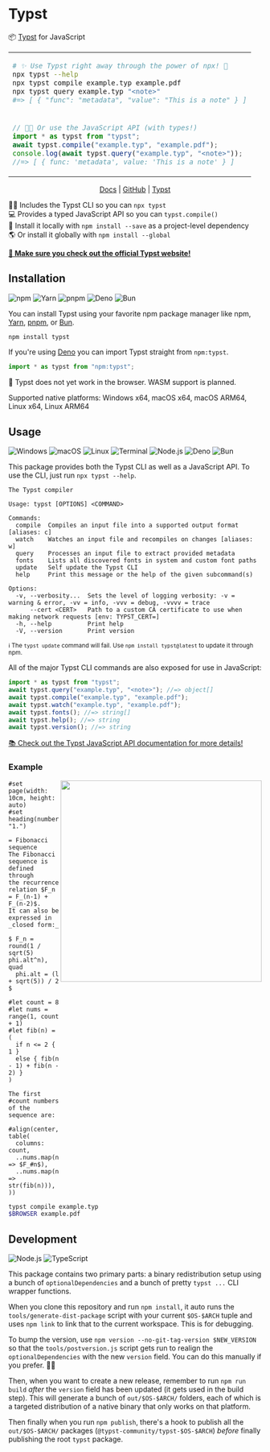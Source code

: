 # Typst

📦 [Typst] for JavaScript

<table align=center><td>

```sh
# ✨ Use Typst right away through the power of npx! 🚀
npx typst --help
npx typst compile example.typ example.pdf
npx typst query example.typ "<note>"
#=> [ { "func": "metadata", "value": "This is a note" } ]
```

<tr><td>

```js
// 👨‍💻 Or use the JavaScript API (with types!)
import * as typst from "typst";
await typst.compile("example.typ", "example.pdf");
console.log(await typst.query("example.typ", "<note>"));
//=> [ { func: 'metadata', value: 'This is a note' } ]
```

</table>

<p align=center>
  <a href="https://typst.community/typst.js/">Docs</a>
  | <a href="https://github.com/typst-community/typst.js">GitHub</a>
  | <a href="https://typst.app/">Typst</a>
</p>

👨‍💻 Includes the Typst CLI so you can `npx typst` \
💻 Provides a typed JavaScript API so you can `typst.compile()` \
📑 Install it locally with `npm install --save` as a project-level dependency \
🌎 Or install it globally with `npm install --global`

[**📑 Make sure you check out the official Typst website!**](https://typst.app/)

## Installation

![npm](https://img.shields.io/static/v1?style=for-the-badge&message=npm&color=CB3837&logo=npm&logoColor=FFFFFF&label=)
![Yarn](https://img.shields.io/static/v1?style=for-the-badge&message=Yarn&color=2C8EBB&logo=Yarn&logoColor=FFFFFF&label=)
![pnpm](https://img.shields.io/static/v1?style=for-the-badge&message=pnpm&color=222222&logo=pnpm&logoColor=F69220&label=)
![Deno](https://img.shields.io/static/v1?style=for-the-badge&message=Deno&color=000000&logo=Deno&logoColor=FFFFFF&label=)
![Bun](https://img.shields.io/static/v1?style=for-the-badge&message=Bun&color=000000&logo=Bun&logoColor=FFFFFF&label=)

You can install Typst using your favorite npm package manager like npm, [Yarn], [pnpm], or [Bun].

```sh
npm install typst
```

If you're using [Deno] you can import Typst straight from `npm:typst`.

```js
import * as typst from "npm:typst";
```

🛑 Typst does not yet work in the browser. WASM support is planned.

Supported native platforms: Windows x64, macOS x64, macOS ARM64, Linux x64, Linux ARM64

## Usage

![Windows](https://img.shields.io/static/v1?style=for-the-badge&message=Windows&color=0078D4&logo=Windows&logoColor=FFFFFF&label=)
![macOS](https://img.shields.io/static/v1?style=for-the-badge&message=macOS&color=000000&logo=macOS&logoColor=FFFFFF&label=)
![Linux](https://img.shields.io/static/v1?style=for-the-badge&message=Linux&color=222222&logo=Linux&logoColor=FCC624&label=)
![Terminal](https://img.shields.io/static/v1?style=for-the-badge&message=Terminal&color=4D4D4D&logo=Windows+Terminal&logoColor=FFFFFF&label=)
![Node.js](https://img.shields.io/static/v1?style=for-the-badge&message=Node.js&color=339933&logo=Node.js&logoColor=FFFFFF&label=)
![Deno](https://img.shields.io/static/v1?style=for-the-badge&message=Deno&color=000000&logo=Deno&logoColor=FFFFFF&label=)
![Bun](https://img.shields.io/static/v1?style=for-the-badge&message=Bun&color=000000&logo=Bun&logoColor=FFFFFF&label=)

This package provides both the Typst CLI as well as a JavaScript API. To use the
CLI, just run `npx typst --help`.

```
The Typst compiler

Usage: typst [OPTIONS] <COMMAND>

Commands:
  compile  Compiles an input file into a supported output format [aliases: c]
  watch    Watches an input file and recompiles on changes [aliases: w]
  query    Processes an input file to extract provided metadata
  fonts    Lists all discovered fonts in system and custom font paths
  update   Self update the Typst CLI
  help     Print this message or the help of the given subcommand(s)

Options:
  -v, --verbosity...  Sets the level of logging verbosity: -v = warning & error, -vv = info, -vvv = debug, -vvvv = trace
      --cert <CERT>   Path to a custom CA certificate to use when making network requests [env: TYPST_CERT=]
  -h, --help          Print help
  -V, --version       Print version
```

<sup>ℹ The `typst update` command will fail. Use `npm install typst@latest` to update it through npm.</sup>

All of the major Typst CLI commands are also exposed for use in JavaScript:

```js
import * as typst from "typst";
await typst.query("example.typ", "<note>"); //=> object[]
await typst.compile("example.typ", "example.pdf");
await typst.watch("example.typ", "example.pdf");
await typst.fonts(); //=> string[]
await typst.help(); //=> string
await typst.version(); //=> string
```

[📚 Check out the Typst JavaScript API documentation for more details!](https://typst.community/typst.js/)

### Example

<img align=right width=400 src="https://i.imgur.com/24wiUGN.png">

```typst
#set page(width: 10cm, height: auto)
#set heading(numbering: "1.")

= Fibonacci sequence
The Fibonacci sequence is defined through
the recurrence relation $F_n = F_(n-1) + F_(n-2)$.
It can also be expressed in _closed form:_

$ F_n = round(1 / sqrt(5) phi.alt^n), quad
  phi.alt = (l + sqrt(5)) / 2 $

#let count = 8
#let nums = range(1, count + 1)
#let fib(n) = (
  if n <= 2 { 1 }
  else { fib(n - 1) + fib(n - 2) }
)

The first #count numbers of the sequence are:

#align(center, table(
  columns: count,
  ..nums.map(n => $F_#n$),
  ..nums.map(n => str(fib(n))),
))
```

```sh
typst compile example.typ
$BROWSER example.pdf
```

## Development

![Node.js](https://img.shields.io/static/v1?style=for-the-badge&message=Node.js&color=339933&logo=Node.js&logoColor=FFFFFF&label=)
![TypeScript](https://img.shields.io/static/v1?style=for-the-badge&message=TypeScript&color=3178C6&logo=TypeScript&logoColor=FFFFFF&label=)

This package contains two primary parts: a binary redistribution setup using a
bunch of `optionalDependencies` and a bunch of pretty `typst ...` CLI wrapper
functions.

When you clone this repository and run `npm install`, it auto runs the
`tools/generate-dist-package` script with your current `$OS-$ARCH` tuple and
uses `npm link` to link that to the current workspace. This is for debugging.

To bump the version, use `npm version --no-git-tag-version $NEW_VERSION` so that
the `tools/postversion.js` script gets run to realign the `optionalDependencies`
with the new `version` field. You can do this manually if you prefer. 🤷‍♂️

Then, when you want to create a new release, remember to run `npm run build`
_after_ the `version` field has been updated (it gets used in the build step). This will generate a bunch of `out/$OS-$ARCH/` folders, each of which is a targeted distribution of a native binary that only works on that platform.

Then finally when you run `npm publish`, there's a hook to publish all the `out/$OS-$ARCH/` packages (`@typst-community/typst-$OS-$ARCH`) _before_ finally publishing the root `typst` package.

[typst]: https://typst.app/
[yarn]: https://yarnpkg.com/
[pnpm]: https://pnpm.io/
[deno]: https://deno.com/
[bun]: https://bun.sh/
